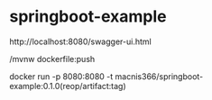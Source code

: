 # springboot-example

http://localhost:8080/swagger-ui.html

/mvnw dockerfile:push


docker run -p 8080:8080 -t macnis366/springboot-example:0.1.0(reop/artifact:tag)
